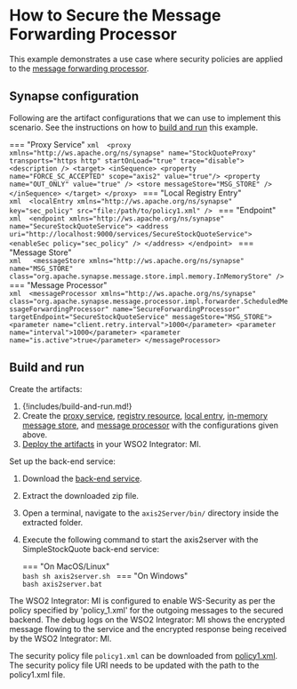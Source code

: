 # How to Secure the Message Forwarding Processor

This example demonstrates a use case where security policies are applied to the [message forwarding processor]({{base_path}}/learn/examples/message-store-processor-examples/using-message-forwarding-processor).

## Synapse configuration

Following are the artifact configurations that we can use to implement this scenario. See the instructions on how to [build and run](#build-and-run) this example.

=== "Proxy Service"
    ```xml 
    <proxy xmlns="http://ws.apache.org/ns/synapse" name="StockQuoteProxy" transports="https http" startOnLoad="true" trace="disable">
              <description />
        <target>
           <inSequence>
              <property name="FORCE_SC_ACCEPTED" scope="axis2" value="true"/>
              <property name="OUT_ONLY" value="true" />
              <store messageStore="MSG_STORE" />
           </inSequence>
        </target>
     </proxy>
    ```
=== "Local Registry Entry"    
    ```xml 
    <localEntry xmlns="http://ws.apache.org/ns/synapse" key="sec_policy" src="file:/path/to/policy1.xml" />
    ```
=== "Endpoint"    
    ```xml 
    <endpoint xmlns="http://ws.apache.org/ns/synapse" name="SecureStockQuoteService">
        <address uri="http://localhost:9000/services/SecureStockQuoteService">
           <enableSec policy="sec_policy" />
        </address>
     </endpoint>
    ```
=== "Message Store"    
    ```xml  
    <messageStore xmlns="http://ws.apache.org/ns/synapse" name="MSG_STORE" class="org.apache.synapse.message.store.impl.memory.InMemoryStore" />
    ```
=== "Message Processor"    
    ```xml 
    <messageProcessor xmlns="http://ws.apache.org/ns/synapse" class="org.apache.synapse.message.processor.impl.forwarder.ScheduledMessageForwardingProcessor" name="SecureForwardingProcessor" targetEndpoint="SecureStockQuoteService" messageStore="MSG_STORE">
              <parameter name="client.retry.interval">1000</parameter>
              <parameter name="interval">1000</parameter>
              <parameter name="is.active">true</parameter>
    </messageProcessor>
    ```

## Build and run

Create the artifacts:

1. {!includes/build-and-run.md!}
2. Create the [proxy service]({{base_path}}/develop/creating-artifacts/creating-a-proxy-service), [registry resource]({{base_path}}/develop/creating-artifacts/creating-registry-resources), [local entry]({{base_path}}/develop/creating-artifacts/registry/creating-local-registry-entries), [in-memory message store]({{base_path}}/develop/creating-artifacts/creating-a-message-store), and [message processor]({{base_path}}/develop/creating-artifacts/creating-a-message-processor) with the configurations given above.
3. [Deploy the artifacts]({{base_path}}/develop/deploy-artifacts) in your WSO2 Integrator: MI.

Set up the back-end service:

1. Download the [back-end service](https://github.com/wso2-docs/WSO2_EI/blob/master/Back-End-Service/axis2Server.zip).
2. Extract the downloaded zip file.
3. Open a terminal, navigate to the `axis2Server/bin/` directory inside the extracted folder.
4. Execute the following command to start the axis2server with the SimpleStockQuote back-end service:

    === "On MacOS/Linux"   
        ```bash
        sh axis2server.sh
        ```
    === "On Windows"                 
        ```bash
        axis2server.bat
        ```
   
The WSO2 Integrator: MI is configured to enable WS-Security as per the policy specified by
'policy_1.xml' for the outgoing messages to the secured backend. The debug logs on the WSO2 Integrator: MI
shows the encrypted message flowing to the service and the encrypted
response being received by the WSO2 Integrator: MI.

The security policy file `policy1.xml` can be downloaded from  [policy1.xml](https://github.com/wso2-docs/WSO2_EI/blob/master/sec-policies/policy1.xml). 
The security policy file URI needs to be updated with the path to the policy1.xml file.
